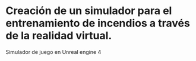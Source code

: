 # Creación de un simulador para el entrenamiento de incendios a través de la realidad virtual.
Simulador de juego en Unreal engine 4
